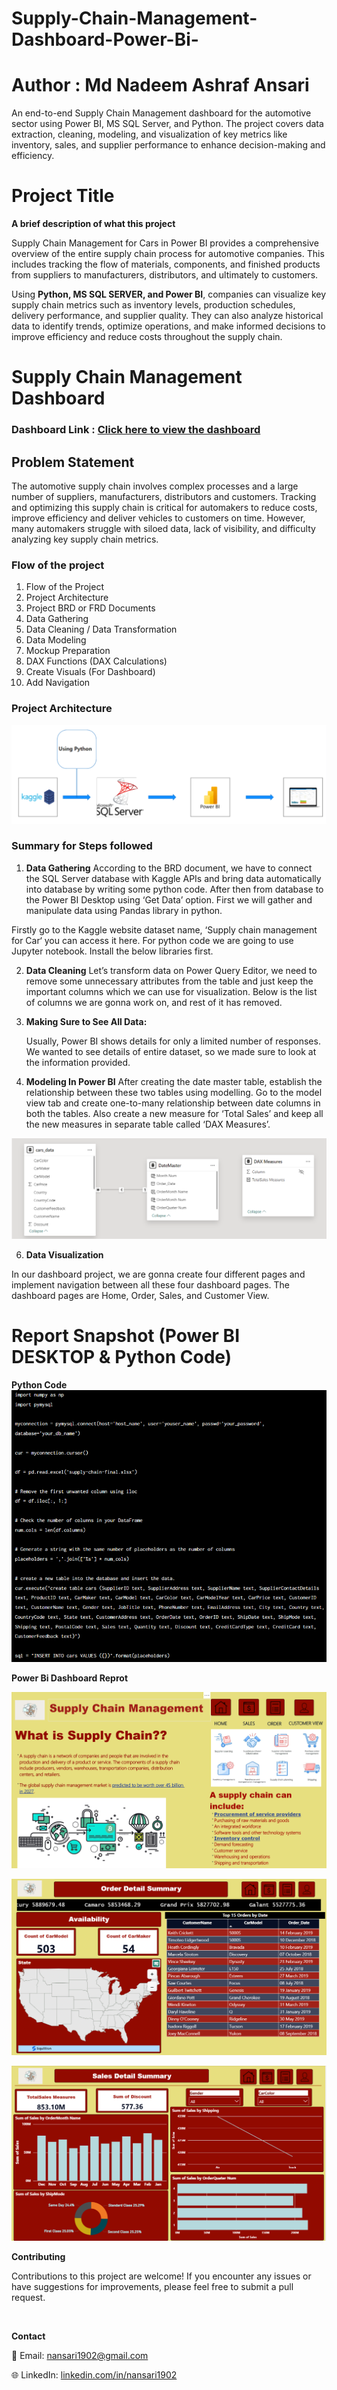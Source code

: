 # Supply-Chain-Management-Dashboard-Power-Bi-
# Author : Md Nadeem Ashraf Ansari

An end-to-end Supply Chain Management dashboard for the automotive sector using Power BI, MS SQL Server, and Python. The project covers data extraction, cleaning, modeling, and visualization of key metrics like inventory, sales, and supplier performance to enhance decision-making and efficiency.

# Project Title

**A brief description of what this project**

Supply Chain Management for Cars in Power BI provides a comprehensive overview of the entire supply chain process for automotive companies. This includes tracking the flow of materials, components, and finished products from suppliers to manufacturers, distributors, and ultimately to customers.

Using **Python, MS SQL SERVER, and Power BI**, companies can visualize key supply chain metrics such as inventory levels, production schedules, delivery performance, and supplier quality. They can also analyze historical data to identify trends, optimize operations, and make informed decisions to improve efficiency and reduce costs throughout the supply chain.

# Supply Chain Management Dashboard

### Dashboard Link : [Click here to view the dashboard](https://github.com/N-ansari1902/Supply-Chain-Management-Dashboard-Power-Bi/blob/main/Supply_Chain_Project.pbix)

## Problem Statement

The automotive supply chain involves complex processes and a large number of suppliers, manufacturers, distributors and customers. Tracking and optimizing this supply chain is critical for automakers to reduce costs, improve efficiency and deliver vehicles to customers on time. However, many automakers struggle with siloed data, lack of visibility, and difficulty analyzing key supply chain metrics.

### Flow of the project 
1. Flow of the Project
2. Project Architecture
3. Project BRD or FRD Documents
4. Data Gathering
5. Data Cleaning / Data Transformation
6. Data Modeling
7. Mockup Preparation
8. DAX Functions (DAX Calculations)
9. Create Visuals (For Dashboard)
10. Add Navigation

### Project Architecture

![image](https://github.com/N-ansari1902/Supply-Chain-Management-Dashboard-Power-Bi/blob/main/images/proj%20aarch.png)

### Summary for Steps followed 
1. **Data Gathering**
According to the BRD document, we have to connect the SQL Server database with Kaggle APIs and bring data automatically into database by writing some python code. After then from database to the Power BI Desktop using ‘Get Data’ option. First we will gather and manipulate data using Pandas library in python.

Firstly go to the Kaggle website dataset name, ‘Supply chain management for Car‘ you can access it here. For python code we are going to use Jupyter notebook. Install the below libraries first.

2. **Data Cleaning**
Let’s transform data on Power Query Editor, we need to remove some unnecessary attributes from the table and just keep the important columns which we can use for visualization. Below is the list of columns we are gonna work on, and rest of it has removed.

3. **Making Sure to See All Data:**
   
   Usually, Power BI shows details for only a limited number of responses. We wanted to see details of entire dataset, so we made sure to look at the information provided.

4. **Modeling In Power BI**
After creating the date master table, establish the relationship between these two tables using modelling. Go to the model view tab and create one-to-many relationship between date columns in both the tables. Also create a new measure for ‘Total Sales’ and keep all the new measures in separate table called ‘DAX Measures’.

![image](https://github.com/N-ansari1902/Supply-Chain-Management-Dashboard-Power-Bi/blob/main/images/MODELLING%20IN%20PBI.png)

6. **Data Visualization**
   
In our dashboard project, we are gonna create four different pages and implement navigation between all these four dashboard pages. The dashboard pages are Home, Order, Sales, and Customer View.

# Report Snapshot (Power BI DESKTOP & Python Code)

**Python Code**
![image](https://github.com/N-ansari1902/Supply-Chain-Management-Dashboard-Power-Bi/blob/main/images/python%20code.png)

**Power Bi Dashboard Reprot**

![image](https://github.com/N-ansari1902/Supply-Chain-Management-Dashboard-Power-Bi/blob/main/images/scm_home.png)

![image](https://github.com/N-ansari1902/Supply-Chain-Management-Dashboard-Power-Bi/blob/main/images/order%20detail.png)

![image](https://github.com/N-ansari1902/Supply-Chain-Management-Dashboard-Power-Bi/blob/main/images/sales%20detail.png)

**Contributing**

Contributions to this project are welcome! If you encounter any issues or have suggestions for improvements, please feel free to submit a pull request.

<br />


**Contact**

📧 Email: nansari1902@gmail.com 

🌐 LinkedIn: [linkedin.com/in/nansari1902](https://www.linkedin.com/in/nansari1902)




